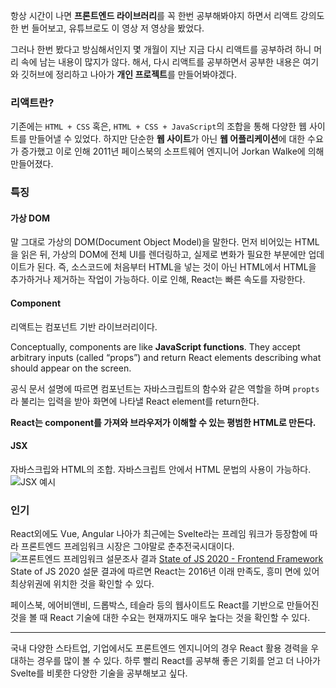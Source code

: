 항상 시간이 나면 **프론트엔드 라이브러리**를 꼭 한번 공부해봐야지 하면서 리액트 강의도 한 번 들어보고, 유튜브로도 이 영상 저 영상을 봤었다.

그러나 한번 봤다고 방심해서인지 몇 개월이 지난 지금 다시 리액트를 공부하려 하니 머리 속에 남는 내용이 많지가 않다.
해서, 다시 리액트를 공부하면서 공부한 내용은 여기와 깃허브에 정리하고 나아가 **개인 프로젝트**를 만들어봐야겠다.

### 리액트란?
기존에는 `HTML + CSS` 혹은, `HTML + CSS + JavaScript`의 조합을 통해 다양한 웹 사이트를 만들어낼 수 있었다. 하지만 단순한 **웹 사이트**가 아닌 **웹 어플리케이션**에 대한 수요가 증가했고 이로 인해 2011년 페이스북의 소프트웨어 엔지니어 Jorkan Walke에 의해 만들어졌다.

### 특징
#### 가상 DOM
말 그대로 가상의 DOM(Document Object Model)을 말한다.
먼저 비어있는 HTML을 읽은 뒤, 가상의 DOM에 전체 UI를 렌더링하고, 실제로 변화가 필요한 부분에만 업데이트가 된다. 즉, 소스코드에 처음부터 HTML을 넣는 것이 아닌 HTML에서 HTML을 추가하거나 제거하는 작업이 가능하다.
이로 인해, React는 빠른 속도를 자랑한다.

#### Component
리액트는 컴포넌트 기반 라이브러리이다. 
> 
Conceptually, components are like **JavaScript functions**.
They accept arbitrary inputs (called “props”) and return React elements
describing what should appear on the screen.

공식 문서 설명에 따르면 컴포넌트는 자바스크립트의 함수와 같은 역할을 하며 `propts`라 불리는 입력을 받아 화면에 나타낼 React element를 return한다.

**React는 component를 가져와 브라우저가 이해할 수 있는 평범한 HTML로 만든다.**

#### JSX
자바스크립와 HTML의 조합. 자바스크립트 안에서 HTML 문법의 사용이 가능하다.
![JSX 예시](https://images.velog.io/images/gouz7514/post/50faadd2-38e3-48e2-858c-e8c77ade06f7/image.png)



### 인기
React외에도 Vue, Angular 나아가 최근에는 Svelte라는 프레임 워크가 등장함에 따라 프론트엔드 프레임워크 시장은 그야말로 춘추전국시대이다.
![프론트엔드 프레임워크 설문조사 결과](https://images.velog.io/images/gouz7514/post/28fd7e4c-c676-47da-ad4c-b472093c4fa3/image.png)
[State of JS 2020 - Frontend Framework](https://2020.stateofjs.com/en-US/technologies/front-end-frameworks/)
State of JS 2020 설문 결과에 따르면 React는 2016년 이래 만족도, 흥미 면에 있어 최상위권에 위치한 것을 확인할 수 있다.

페이스북, 에어비앤비, 드롭박스, 테슬라 등의 웹사이트도 React를 기반으로 만들어진 것을 볼 때 React 기술에 대한 수요는 현재까지도 매우 높다는 것을 확인할 수 있다.
***
국내 다양한 스타트업, 기업에서도 프론트엔드 엔지니어의 경우 React 활용 경력을 우대하는 경우를 많이 볼 수 있다. 하루 빨리 React를 공부해 좋은 기회를 얻고 더 나아가 Svelte를 비롯한 다양한 기술을 공부해보고 싶다.